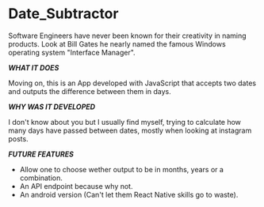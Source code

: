 # Date_Subtractor
Software Engineers have never been known for their creativity in naming products. Look at Bill Gates he nearly named the famous Windows operating system "Interface Manager".

***WHAT IT DOES***

Moving on, this is an App developed with JavaScript that accepts two dates and outputs the difference between them in days.

***WHY WAS IT DEVELOPED***

I don't know about you but I usually find myself, trying to calculate how many days have passed between dates, mostly when looking at instagram posts.

***FUTURE FEATURES***
  - Allow one to choose wether output to be in months, years or a combination.
  - An API endpoint because why not.
  - An android version (Can't let them React Native skills go to waste).
